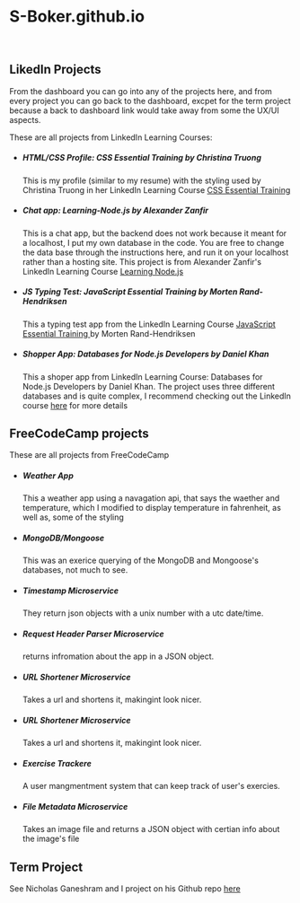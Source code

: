 # S-Boker.github.io
<br>
<h2>LikedIn Projects</h2>
<p>From the dashboard you can go into any of the projects here, and from every project you can go back to the dashboard, excpet for the term project because a back to dashboard link would take away from some the UX/UI aspects.</p>
<p>These are all projects from LinkedIn Learning Courses:</p>
<ul>
  <li>
    <h5>HTML/CSS Profile: CSS Essential Training by Christina Truong</h5>
    <p style="{text-indent: 40px;}">This is my profile (similar to my resume) with the styling used by Christina Truong in her LinkedIn Learning Course 
    <a href="https://www.linkedin.com/learning/css-essential-training-3/styling-documents-consistently?u=35653204">CSS Essential Training</a></p>
  </li>
  <li>
    <h5>Chat app: Learning-Node.js by Alexander Zanfir</h5>
    <p style="{text-indent: 40px;}">This is a chat app, but the backend does not work because it meant for a localhost, I put my own database in the code. You are free to 
    change the data base through the instructions <a herf="https://www.youtube.com/watch?v=nwgQzuRRgec">here</a>, and run it on your localhost rather than a hosting  site.  
    This project is from Alexander Zanfir's LinkedIn Learning Course <a href="https://www.linkedin.com/learning/css-essential-training-3/styling-documents-consistently?u=35653204">Learning Node.js</a></p>
  </li>
  <li>
    <h5>JS Typing Test: JavaScript Essential Training by Morten Rand-Hendriksen</h5>
    <p style="{text-indent: 40px;}">This a typing test app from the LinkedIn Learning Course 
    <a href="https://www.linkedin.com/learning/javascript-essential-training-3/welcome?u=35653204">JavaScript Essential Training </a>by Morten Rand-Hendriksen</p>
  </li>
  <li>
    <h5>Shopper App: Databases for Node.js Developers by Daniel Khan</h5>
    <p style="{text-indent: 40px;}">This a shoper app from LinkedIn Learning Course: Databases for Node.js Developers by Daniel Khan. The project uses three different databases
    and is quite complex, I recommend checking out the LinkedIn course 
    <a href="https://www.linkedin.com/learning/databases-for-node-js-developers-2/learn-to-create-real-database-applications-with-node-js?u=35653204">here</a> for more details </p>
  </li>
</ul>
<h2>FreeCodeCamp projects</h2>
<p>These are all projects from FreeCodeCamp</p>
<ul>
  <li>
    <h5>Weather App</h5>
    <p style="{text-indent: 40px;}">This a weather app using a navagation api, that says the waether and temperature, which I modified to display temperature in fahrenheit,
    as well as, some of the styling</p>
  </li>
  <li>
    <h5>MongoDB/Mongoose</h5>
    <p style="{text-indent: 40px;}">This was an exerice querying of the MongoDB and Mongoose's databases, not much to see.</p>
  </li>
  <li>
    <h5>Timestamp Microservice</h5>
    <p style="{text-indent: 40px;}">They return json objects with a unix number with a utc date/time.</p>
  </li>
  <li>
    <h5>Request Header Parser Microservice</h5>
    <p style="{text-indent: 40px;}">returns infromation about the app in a JSON object.</p>
  </li>
  <li>
    <h5>URL Shortener Microservice</h5>
    <p style="{text-indent: 40px;}">Takes a url and shortens it, makingint look nicer.</p>
  </li>
  <li>
    <h5>URL Shortener Microservice</h5>
    <p style="{text-indent: 40px;}">Takes a url and shortens it, makingint look nicer.</p>
  </li>
  <li>
    <h5>Exercise Trackere</h5>
    <p style="{text-indent: 40px;}">A user mangmentment system that can keep track of user's exercies.</p>
  </li>
  <li>
    <h5>File Metadata Microservice</h5>
    <p style="{text-indent: 40px;}">Takes an image file and returns a JSON object with certian info about the image's file</p>
  </li>
</ul>
<h2>Term Project</h2>
<p>See Nicholas Ganeshram and I project on his Github repo <a href="https://github.com/NicholasGaneshram/qcfirst">here</p>
